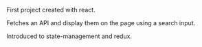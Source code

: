 First project created with react.

Fetches an API and display them on the page using a search input.

Introduced to state-management and redux.
